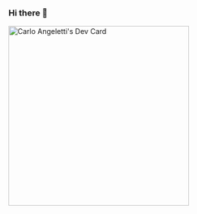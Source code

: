 ### Hi there 👋

<a href="https://app.daily.dev/carloangeletti"><img src="https://api.daily.dev/devcards/v2/b2mvzrcirAi1tSsYkVZDH.png?r=wiw&type=default" width="356" alt="Carlo Angeletti's Dev Card"/></a>

<!--
**carloangelettihumans/carloangelettihumans** is a ✨ _special_ ✨ repository because its `README.md` (this file) appears on your GitHub profile.

Here are some ideas to get you started:

- 🔭 I’m currently working on ...
- 🌱 I’m currently learning ...
- 👯 I’m looking to collaborate on ...
- 🤔 I’m looking for help with ...
- 💬 Ask me about ...
- 📫 How to reach me: ...
- 😄 Pronouns: ...
- ⚡ Fun fact: ...
-->
